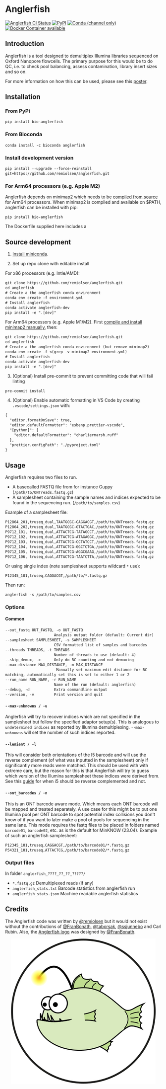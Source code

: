 # Anglerfish

[![Anglerfish CI Status](https://github.com/remiolsen/anglerfish/workflows/Anglerfish/badge.svg)](https://github.com/remiolsen/anglerfish/actions)
[![PyPI](https://img.shields.io/pypi/v/bio-anglerfish)](https://pypi.python.org/pypi/bio-anglerfish/)
[![Conda (channel only)](https://img.shields.io/conda/vn/bioconda/anglerfish)](https://anaconda.org/bioconda/anglerfish)
[![Docker Container available](https://img.shields.io/docker/automated/remiolsen/anglerfish.svg)](https://hub.docker.com/r/remiolsen/anglerfish/)

## Introduction

Anglerfish is a tool designed to demultiplex Illumina libraries sequenced on Oxford Nanopore
flowcells. The primary purpose for this would be to do QC, i.e. to check pool balancing, assess
contamination, library insert sizes and so on.

For more information on how this can be used, please see this [poster](docs/AGBT_poster_20200214.pdf).

## Installation

### From PyPi

```
pip install bio-anglerfish
```

### From Bioconda

```
conda install -c bioconda anglerfish
```

### Install development version

```
pip install --upgrade --force-reinstall git+https://github.com/remiolsen/anglerfish.git
```

### For Arm64 processors (e.g. Apple M2)

Anglerfish depends on minimap2 which needs to be [compiled from source](https://github.com/lh3/minimap2?tab=readme-ov-file#installation) for Arm64 processors.
When minimap2 is compiled and available on $PATH, anglerfish can be installed with pip:

```shell
pip install bio-anglerfish
```

The Dockerfile supplied here includes a

## Source development

1. [Install miniconda](https://docs.conda.io/en/latest/miniconda.html).

2. Set up repo clone with editable install

For x86 processors (e.g. Intle/AMD):

```
git clone https://github.com/remiolsen/anglerfish.git
cd anglerfish
# Create a the anglerfish conda environment
conda env create -f environment.yml
# Install anglerfish
conda activate anglerfish-dev
pip install -e ".[dev]"
```

For Arm64 processors (e.g. Apple M1/M2). First [compile and install minimap2 manually](https://github.com/lh3/minimap2?tab=readme-ov-file#installation), then:

```
git clone https://github.com/remiolsen/anglerfish.git
cd anglerfish
# Create a the anglerfish conda environment (but remove minimap2)
conda env create -f <(grep -v minimap2 environment.yml)
# Install anglerfish
conda activate anglerfish-dev
pip install -e ".[dev]"
```

3. (Optional) Install pre-commit to prevent committing code that will fail linting

```
pre-commit install
```

4. (Optional) Enable automatic formatting in VS Code by creating `.vscode/settings.json` with:

```
{
  "editor.formatOnSave": true,
  "editor.defaultFormatter": "esbenp.prettier-vscode",
  "[python]": {
    "editor.defaultFormatter": "charliermarsh.ruff"
  },
  "prettier.configPath": "./pyproject.toml"
}
```

## Usage

Anglerfish requires two files to run.

- A basecalled FASTQ file from for instance Guppy (`/path/to/ONTreads.fastq.gz`)
- A samplesheet containing the sample names and indices expected to be found in the sequencing run. (`/path/to/samples.csv`)

Example of a samplesheet file:

```
P12864_201,truseq_dual,TAATGCGC-CAGGACGT,/path/to/ONTreads.fastq.gz
P12864_202,truseq_dual,TAATGCGC-GTACTGAC,/path/to/ONTreads.fastq.gz
P9712_101, truseq_dual,ATTACTCG-TATAGCCT,/path/to/ONTreads.fastq.gz
P9712_102, truseq_dual,ATTACTCG-ATAGAGGC,/path/to/ONTreads.fastq.gz
P9712_103, truseq_dual,ATTACTCG-CCTATCCT,/path/to/ONTreads.fastq.gz
P9712_104, truseq_dual,ATTACTCG-GGCTCTGA,/path/to/ONTreads.fastq.gz
P9712_105, truseq_dual,ATTACTCG-AGGCGAAG,/path/to/ONTreads.fastq.gz
P9712_106, truseq_dual,ATTACTCG-TAATCTTA,/path/to/ONTreads.fastq.gz
```

Or using single index (note samplesheet supports wildcard `*` use):

```
P12345_101,truseq,CAGGACGT,/path/to/*.fastq.gz
```

Then run:

```
anglerfish -s /path/to/samples.csv
```

### Options

#### Common

```
--out_fastq OUT_FASTQ, -o OUT_FASTQ
                      Analysis output folder (default: Current dir)
--samplesheet SAMPLESHEET, -s SAMPLESHEET
                      CSV formatted list of samples and barcodes
--threads THREADS, -t THREADS
                      Number of threads to use (default: 4)
--skip_demux, -c      Only do BC counting and not demuxing
--max-distance MAX_DISTANCE, -m MAX_DISTANCE
                       Manually set maximum edit distance for BC matching, automatically set this is set to either 1 or 2
--run_name RUN_NAME, -r RUN_NAME
                      Name of the run (default: anglerfish)
--debug, -d           Extra commandline output
--version, -v         Print version and quit

```

#### `--max-unknowns / -u`

Anglerfish will try to recover indices which are not specified in the samplesheet but follow the specified adaptor setup(s). This is analogous to `undetermined indices` as reported by Illumina demultiplexing. `--max-unknowns` will set the number of such indices reported.

#### `--lenient / -l`

This will consider both orientations of the I5 barcode and will use the reverse complement (of what was inputted in the samplesheet) only if significantly more reads were matched. This should be used with with extreme care, but the reason for this is that Anglerfish will try to guess which version of the Illumina samplesheet these indices were derived from. See this [guide](https://web.archive.org/web/20230602174828/https://knowledge.illumina.com/software/general/software-general-reference_material-list/000001800) for when i5 should be reverse complemented and not.

#### `--ont_barcodes / -n`

This is an ONT barcode aware mode. Which means each ONT barcode will be mapped and treated separately. A use case for this might be to put one Illumina pool per ONT barcode to spot potential index collisions you don't know of if you want to later make a pool of pools for sequencing in the same lane. This mode requires the fastq files to be placed in folders named `barcode01`, `barcode02`, etc. as is the default for MinKNOW (23.04). Example of such an anglerfish samplesheet:

```
P12345_101,truseq,CAGGACGT,/path/to/barcode01/*.fastq.gz
P54321_101,truseq,ATTACTCG,/path/to/barcode02/*.fastq.gz
```

### Output files

In folder `anglerfish_????_??_??_?????/`

- `*.fastq.gz` Demultiplexed reads (if any)
- `anglerfish_stats.txt` Barcode statistics from anglerfish run
- `anglerfish_stats.json` Machine readable anglerfish statistics

## Credits

The Anglerfish code was written by [@remiolsen](https://github.com/remiolsen) but it would not exist without the contributions of [@FranBonath](https://github.com/FranBonath), [@taborsak](https://github.com/taborsak), [@ssjunnebo](https://github.com/ssjunnebo) and Carl Rubin.
Also, the [Anglerfish logo](docs/Anglerfish_logo.svg) was designed by [@FranBonath](https://github.com/FranBonath).

<p align="center">
  <img src="docs/Anglerfish_logo.svg">
</p>
